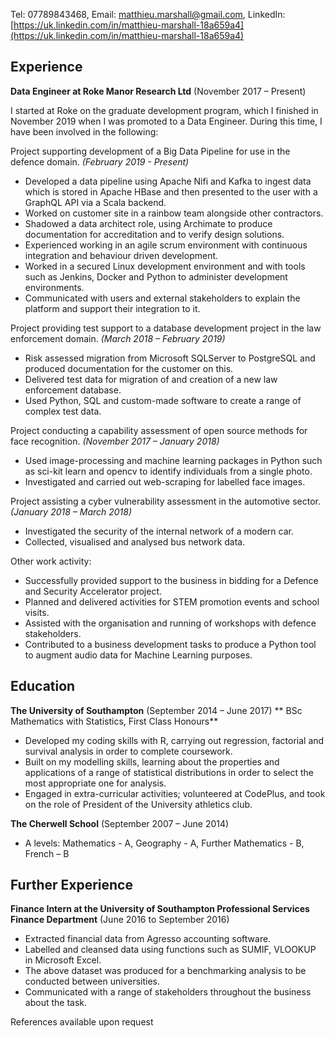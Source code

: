 Tel: 07789843468, Email: [matthieu.marshall@gmail.com](mailto:matthieu.marshall@gmail.com), 
LinkedIn: [https://uk.linkedin.com/in/matthieu-marshall-18a659a4](https://uk.linkedin.com/in/matthieu-marshall-18a659a4)

## Experience

**Data Engineer at Roke Manor Research Ltd** (November 2017 – Present)

I started at Roke on the graduate development program, which I finished in November 2019 when I was promoted to a Data Engineer. During this time, I have been involved in the following:

Project supporting development of a Big Data Pipeline for use in the defence domain.
_(February 2019 - Present)_

- Developed a data pipeline using Apache Nifi and Kafka to ingest data which is stored in Apache HBase and then presented to the user with a GraphQL API via a Scala backend.
- Worked on customer site in a rainbow team alongside other contractors.
- Shadowed a data architect role, using Archimate to produce documentation for accreditation and to verify design solutions.
- Experienced working in an agile scrum environment with continuous integration and behaviour driven development.
- Worked in a secured Linux development environment and with tools such as Jenkins, Docker and Python to administer development environments.
- Communicated with users and external stakeholders to explain the platform and support their integration to it.

Project providing test support to a database development project in the law enforcement domain.
_(March 2018 – February 2019)_

- Risk assessed migration from Microsoft SQLServer to PostgreSQL and produced documentation for the customer on this.
- Delivered test data for migration of and creation of a new law enforcement database.
- Used Python, SQL and custom-made software to create a range of complex test data.

Project conducting a capability assessment of open source methods for face recognition.
_(November 2017 – January 2018)_

- Used image-processing and machine learning packages in Python such as sci-kit learn and opencv to identify individuals from a single photo.
- Investigated and carried out web-scraping for labelled face images.

Project assisting a cyber vulnerability assessment in the automotive sector.
_(January 2018 – March 2018)_

- Investigated the security of the internal network of a modern car.
- Collected, visualised and analysed bus network data.

Other work activity:

- Successfully provided support to the business in bidding for a Defence and Security Accelerator project.
- Planned and delivered activities for STEM promotion events and school visits.
- Assisted with the organisation and running of workshops with defence stakeholders.
- Contributed to a business development tasks to produce a Python tool to augment audio data for Machine Learning purposes.

## Education

**The University of Southampton** (September 2014 – June 2017)
 **    BSc Mathematics with Statistics, First Class Honours**

- Developed my coding skills with R, carrying out regression, factorial and survival analysis in order to complete coursework.
- Built on my modelling skills, learning about the properties and applications of a range of statistical distributions in order to select the most appropriate one for analysis.
- Engaged in extra-curricular activities; volunteered at CodePlus, and took on the role of President of the University athletics club.

**The Cherwell School** (September 2007 – June 2014)

- A levels: Mathematics - A, Geography - A, Further Mathematics - B, French – B

## Further Experience

**Finance Intern at the University of Southampton Professional Services Finance Department** (June 2016 to September 2016)

- Extracted financial data from Agresso accounting software.
- Labelled and cleansed data using functions such as SUMIF, VLOOKUP in Microsoft Excel.
- The above dataset was produced for a benchmarking analysis to be conducted between universities.
- Communicated with a range of stakeholders throughout the business about the task.

References available upon request
